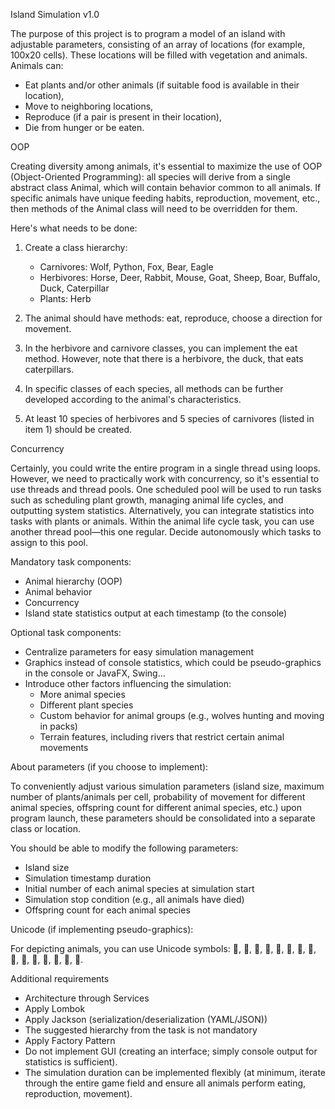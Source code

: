 Island Simulation v1.0

The purpose of this project is to program a model of an island with adjustable parameters, 
consisting of an array of locations (for example, 100x20 cells). 
These locations will be filled with vegetation and animals. Animals can:

- Eat plants and/or other animals (if suitable food is available in their location),
- Move to neighboring locations,
- Reproduce (if a pair is present in their location),
- Die from hunger or be eaten.

OOP

Creating diversity among animals, it's essential to maximize the use of OOP (Object-Oriented Programming): 
all species will derive from a single abstract class Animal, which will contain behavior common to all animals. 
If specific animals have unique feeding habits, reproduction, movement, etc., then methods of the Animal class 
will need to be overridden for them.

Here's what needs to be done:

1. Create a class hierarchy:
   - Carnivores: Wolf, Python, Fox, Bear, Eagle
   - Herbivores: Horse, Deer, Rabbit, Mouse, Goat, Sheep, Boar, Buffalo, Duck, Caterpillar
   - Plants: Herb

2. The animal should have methods: eat, reproduce, choose a direction for movement.

3. In the herbivore and carnivore classes, you can implement the eat method. However, note that there is a herbivore, the duck, that eats caterpillars.

4. In specific classes of each species, all methods can be further developed according to the animal's characteristics.

5. At least 10 species of herbivores and 5 species of carnivores (listed in item 1) should be created.

Concurrency

Certainly, you could write the entire program in a single thread using loops. However, we need to practically 
work with concurrency, so it's essential to use threads and thread pools. One scheduled pool will be used 
to run tasks such as scheduling plant growth, managing animal life cycles, and outputting system statistics. 
Alternatively, you can integrate statistics into tasks with plants or animals. Within the animal life cycle task, 
you can use another thread pool—this one regular. Decide autonomously which tasks to assign to this pool.

Mandatory task components:

- Animal hierarchy (OOP)
- Animal behavior
- Concurrency
- Island state statistics output at each timestamp (to the console)

Optional task components:

- Centralize parameters for easy simulation management
- Graphics instead of console statistics, which could be pseudo-graphics in the console or JavaFX, Swing...
- Introduce other factors influencing the simulation:
    - More animal species
    - Different plant species
    - Custom behavior for animal groups (e.g., wolves hunting and moving in packs)
    - Terrain features, including rivers that restrict certain animal movements

About parameters (if you choose to implement):

To conveniently adjust various simulation parameters (island size, maximum number of plants/animals per cell, 
probability of movement for different animal species, offspring count for different animal species, etc.) 
upon program launch, these parameters should be consolidated into a separate class or location. 

You should be able to modify the following parameters:

- Island size
- Simulation timestamp duration
- Initial number of each animal species at simulation start
- Simulation stop condition (e.g., all animals have died)
- Offspring count for each animal species

Unicode (if implementing pseudo-graphics):

For depicting animals, you can use Unicode symbols: 🐃, 🐻, 🐎, 🦌, 🐗, 🐑, 🐐, 🐺, 🐍, 🦊, 🦅, 🐇, 🦆, 🐁, 🐛.

Additional requirements

- Architecture through Services
- Apply Lombok
- Apply Jackson (serialization/deserialization (YAML/JSON))
- The suggested hierarchy from the task is not mandatory 
- Apply Factory Pattern
- Do not implement GUI (creating an interface; simply console output for statistics is sufficient).
- The simulation duration can be implemented flexibly (at minimum, iterate through the entire game field
and ensure all animals perform eating, reproduction, movement).
